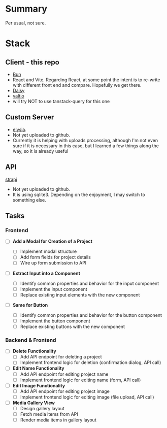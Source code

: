 # Summary

Per usual, not sure.

# Stack

## Client - this repo

- [Bun](https://bun.sh/)
- React and Vite. Regarding React, at some point the intent is to re-write with different front end and compare. Hopefully we get there.
- [Daisy](https://daisyui.com/)
- [valtio](https://valtio.pmnd.rs/)
- will try NOT to use tanstack-query for this one

## Custom Server

- [elysia](https://elysiajs.com/).
- Not yet uploaded to github.
- Currently it is helping with uploads processing, although I'm not even sure if it is necessary in this case, but I learned a few things along the way, so it is already useful

## API

[strapi](https://strapi.io/)

- Not yet uploaded to github.
- It is using sqlite3. Depending on the enjoyment, I may switch to something else.

## Tasks

### Frontend

- [ ] **Add a Modal for Creation of a Project**

  - [ ] Implement modal structure
  - [ ] Add form fields for project details
  - [ ] Wire up form submission to API

- [ ] **Extract Input into a Component**
  - [ ] Identify common properties and behavior for the input component
  - [ ] Implement the input component
  - [ ] Replace existing input elements with the new component
- [ ] **Same for Button**
  - [ ] Identify common properties and behavior for the button component
  - [ ] Implement the button component
  - [ ] Replace existing buttons with the new component

### Backend & Frontend

- [ ] **Delete Functionality**
  - [ ] Add API endpoint for deleting a project
  - [ ] Implement frontend logic for deletion (confirmation dialog, API call)
- [ ] **Edit Name Functionality**
  - [ ] Add API endpoint for editing project name
  - [ ] Implement frontend logic for editing name (form, API call)
- [ ] **Edit Image Functionality**
  - [ ] Add API endpoint for editing project image
  - [ ] Implement frontend logic for editing image (file upload, API call)
- [ ] **Media Gallery View**
  - [ ] Design gallery layout
  - [ ] Fetch media items from API
  - [ ] Render media items in gallery layout
